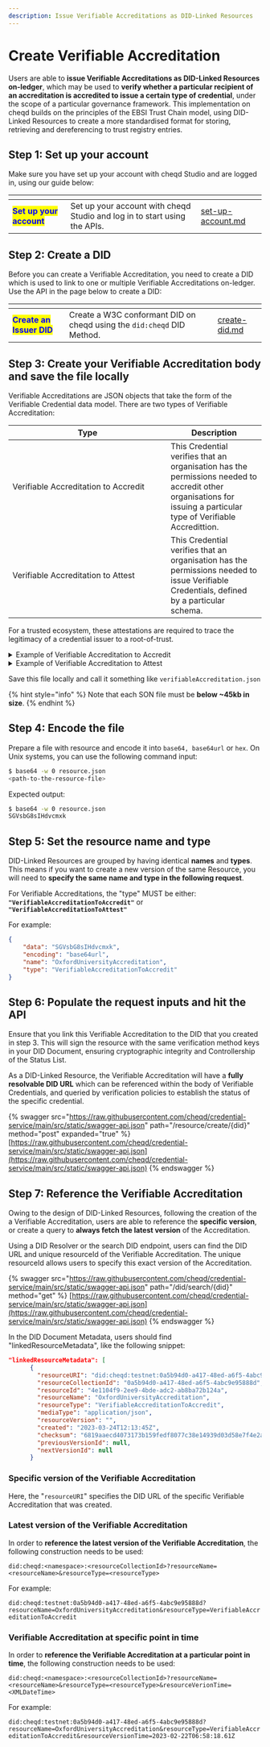 ```yaml
---
description: Issue Verifiable Accreditations as DID-Linked Resources
---
```


# Create Verifiable Accreditation

Users are able to **issue Verifiable Accreditations as DID-Linked Resources on-ledger**, which may be used to **verify whether a particular recipient of an accreditation is accredited to issue a certain type of credential**, under the scope of a particular governance framework. This implementation on cheqd builds on the principles of the EBSI Trust Chain model, using DID-Linked Resources to create a more standardised format for storing, retrieving and dereferencing to trust registry entries.

## Step 1: Set up your account

Make sure you have set up your account with cheqd Studio and are logged in, using our guide below:

<table data-card-size="large" data-view="cards"><thead><tr><th></th><th></th><th data-hidden data-card-target data-type="content-ref"></th></tr></thead><tbody><tr><td><mark style="color:blue;"><strong>Set up your account</strong></mark></td><td>Set up your account with cheqd Studio and log in to start using the APIs.</td><td><a href="../../getting-started/studio/set-up-account.md">set-up-account.md</a></td></tr></tbody></table>

## Step 2: Create a DID

Before you can create a Verifiable Accreditation, you need to create a DID which is used to link to one or multiple Verifiable Accreditations on-ledger. Use the API in the page below to create a DID:

<table data-card-size="large" data-view="cards"><thead><tr><th></th><th></th><th data-hidden data-card-target data-type="content-ref"></th></tr></thead><tbody><tr><td><mark style="color:blue;"><strong>Create an Issuer DID</strong></mark></td><td>Create a W3C conformant DID on cheqd using the <code>did:cheqd</code> DID Method.</td><td><a href="../dids/create-did.md">create-did.md</a></td></tr></tbody></table>

## Step 3: Create your Verifiable Accreditation body and save the file locally

Verifiable Accreditations are JSON objects that take the form of the Verifiable Credential data model. There are two types of Verifiable Accreditation:

<table><thead><tr><th width="299">Type</th><th>Description</th></tr></thead><tbody><tr><td>Verifiable Accreditation to Accredit</td><td>This Credential verifies that an organisation has the permissions needed to accredit other organisations for issuing a particular type of Verifiable Accredittion.</td></tr><tr><td>Verifiable Accreditation to Attest</td><td>This Credential verifies that an organisation has the permissions needed to issue Verifiable Credentials, defined by a particular schema.</td></tr></tbody></table>

For a trusted ecosystem, these attestations are required to trace the legitimacy of a credential issuer to a root-of-trust.&#x20;

<details>

<summary>Example of Verifiable Accreditation to Accredit</summary>

```json
{
  "@context": ["https://www.w3.org/2018/credentials/v1"],
  "id": "urn:uuid:8568b525-a24e-4bc0-9d97-6a8459ec0130",
  "type": [
    "VerifiableCredential",
    "VerifiableAttestation",
    "VerifiableAccreditation",
    "VerifiableAccreditationToAccredit"
  ],
  "issuer": "did:cheqd:testnet:098c4f66-b461-4037-9cf0-c5db75b270c6",
  "issuanceDate": "2021-11-01T00:00:00Z",
  "validFrom": "2021-11-01T00:00:00Z",
  "expirationDate": "2025-06-22T14:11:44Z",
  "issued": "2020-06-22T14:11:44Z",
  "credentialSubject": {
    "id": "did:cheqd:testnet:e21b63d1-a771-4eb9-9452-869cd30fd622",
    "accreditedFor": [
      {
        "schemaId": "did:cheqd:testnet:098c4f66-b461-4037-9cf0-c5db75b270c6/resources/83eb0ed8-37d1-4ba6-9e0b-40d60676d4aa",
        "types": [
          "VerifiableCredential",
          "VerifiableAttestation",
          "DiplomaCredential"
        ]
      }
    ]
  },
  "credentialStatus": {
     "id": "did:cheqd:testnet:098c4f66-b461-4037-9cf0-c5db75b270c6?resourceName=accreditationStatus&resourceType=StatusList2021Revocation",
     "type": "StatusList2021Revocation"
  },
  "termsOfUse": [
    {
      "id": "https://example.com/governance-framework/../..xyz",
      "type": "GovernanceFramework"
    }
  ],
  "credentialSchema": [
    {
      "id": "did:cheqd:testnet:098c4f66-b461-4037-9cf0-c5db75b270c6/resources/83eb0ed8-37d1-4ba6-9e0b-40d60676d4aa",
      "type": "FullJsonSchemaValidator2021"
    }
  ]
}


```

</details>

<details>

<summary>Example of Verifiable Accreditation to Attest</summary>

```json
{
  "@context": ["https://www.w3.org/2018/credentials/v1"],
  "id": "urn:uuid:8568b525-a24e-4bc0-9d97-6a8459ec0130",
  "type": [
    "VerifiableCredential",
    "VerifiableAttestation",
    "VerifiableAccreditation",
    "VerifiableAccreditationToAttest"
  ],
  "issuer": "did:cheqd:testnet:098c4f66-b461-4037-9cf0-c5db75b270c6",
  "issuanceDate": "2021-11-01T00:00:00Z",
  "validFrom": "2021-11-01T00:00:00Z",
  "expirationDate": "2025-06-22T14:11:44Z",
  "issued": "2020-06-22T14:11:44Z",
  "credentialSubject": {
    "id": "did:cheqd:testnet:e21b63d1-a771-4eb9-9452-869cd30fd622",
    "reservedAttributeId": "15b49499-2a36-4c73-9f5b-7409b44ce7a3",
    "accreditedFor": [
      {
        "schemaId": "did:cheqd:testnet:098c4f66-b461-4037-9cf0-c5db75b270c6/resources/da4159f1-ff50-4a7c-b0cb-40d3a1f71003a",
        "types": [
          "VerifiableCredential",
          "VerifiableAttestation",
          "DiplomaCredential"
        ]
    ]
  },
  "credentialStatus": {
     "id": "did:cheqd:testnet:098c4f66-b461-4037-9cf0-c5db75b270c6?resourceName=accreditationStatus&resourceType=StatusList2021Revocation",
     "type": "StatusList2021Revocation"
  },
  "termsOfUse": {
    "type": "AccreditationPolicy",
    "parentAccreditation": "did:cheqd:testnet:098c4f66-b461-4037-9cf0-c5db75b270c6/resources/da4159f1-ff50-4a7c-b0cb-40d3a1f71003a",
    "policyId": "https://example.com/policies/124",
    "rootAuthorisation": "did:cheqd:testnet:098c4f66-b461-4037-9cf0-c5db75b270c6/resources/da4159f1-ff50-4a7c-b0cb-40d3a1f71003a",
    "trustFramework": "Name of the Governance Framework (GF)",
    "lib": "urn:professional-qualifications-directive"
  },
  "credentialSchema": [
    {
      "id": "did:cheqd:testnet:098c4f66-b461-4037-9cf0-c5db75b270c6/resources/da4159f1-ff50-4a7c-b0cb-40d3a1f71003a",
      "type": "FullJsonSchemaValidator2021"
    }
  ]
}


```

</details>

Save this file locally and call it something like `verifiableAccreditation.json`

{% hint style="info" %}
Note that each SON file must be **below \~45kb in size**.
{% endhint %}

## Step 4: Encode the file

Prepare a file with resource and encode it into `base64, base64url` or `hex`. On Unix systems, you can use the following command input:

```bash
$ base64 -w 0 resource.json
<path-to-the-resource-file>
```

Expected output:

```bash
$ base64 -w 0 resource.json
SGVsbG8sIHdvcmxk
```

## Step 5: Set the resource name and type

DID-Linked Resources are grouped by having identical **names** and **types**. This means if you want to create a new version of the same Resource, you will need to **specify the same name and type in the following request**.&#x20;

For Verifiable Accreditations, the "type" MUST be either:  **`"VerifiableAccreditationToAccredit"`** or **`"VerifiableAccreditationToAttest"`**

For example:

```json
{
    "data": "SGVsbG8sIHdvcmxk",
    "encoding": "base64url",
    "name": "OxfordUniversityAccreditation",
    "type": "VerifiableAccreditationToAccredit"
}
```

## Step 6: Populate the request inputs and hit the API

Ensure that you link this Verifiable Accreditation to the DID that you created in step 3. This will sign the resource with the same verification method keys in your DID Document, ensuring cryptographic integrity and Controllership of the Status List.

As a DID-Linked Resource, the Verifiable Accreditation will have a **fully resolvable DID URL** which can be referenced within the body of Verifiable Credentials, and queried by verification policies to establish the status of the specific credential.&#x20;

{% swagger src="https://raw.githubusercontent.com/cheqd/credential-service/main/src/static/swagger-api.json" path="/resource/create/{did}" method="post" expanded="true" %}
[https://raw.githubusercontent.com/cheqd/credential-service/main/src/static/swagger-api.json](https://raw.githubusercontent.com/cheqd/credential-service/main/src/static/swagger-api.json)
{% endswagger %}

## Step 7: Reference the Verifiable Accreditation

Owing to the design of DID-Linked Resources, following the creation of the a Verifiable Accreditation, users are able to reference the **specific version**, or create a query to **always fetch the latest version** of the Accreditation.&#x20;

Using a DID Resolver or the search DID endpoint, users can find the DID URL and unique resourceId of the Verifiable Accreditation. The unique resourceId allows users to specify this exact version of the Accreditation.

{% swagger src="https://raw.githubusercontent.com/cheqd/credential-service/main/src/static/swagger-api.json" path="/did/search/{did}" method="get" %}
[https://raw.githubusercontent.com/cheqd/credential-service/main/src/static/swagger-api.json](https://raw.githubusercontent.com/cheqd/credential-service/main/src/static/swagger-api.json)
{% endswagger %}

In the DID Document Metadata, users should find "linkedResourceMetadata", like the following snippet:

```json
"linkedResourceMetadata": [
      {
        "resourceURI": "did:cheqd:testnet:0a5b94d0-a417-48ed-a6f5-4abc9e95888d/resources/4e1104f9-2ee9-4bde-adc2-ab8ba72b124a",
        "resourceCollectionId": "0a5b94d0-a417-48ed-a6f5-4abc9e95888d",
        "resourceId": "4e1104f9-2ee9-4bde-adc2-ab8ba72b124a",
        "resourceName": "OxfordUniversityAccreditation",
        "resourceType": "VerifiableAccreditationToAccredit",
        "mediaType": "application/json",
        "resourceVersion": "",
        "created": "2023-03-24T12:13:45Z",
        "checksum": "6819aaecd4073173b159fedf8077c38e14939d03d58e7f4e2a0ddfe034eb2ed4",
        "previousVersionId": null,
        "nextVersionId": null
      } 
```

### Specific version of the Verifiable Accreditation

Here, the "`resourceURI`" specifies the DID URL of the specific Verifiable Accreditation that was created.

### Latest version of the Verifiable Accreditation

In order to **reference the latest version of the Verifiable Accreditation**, the following construction needs to be used:

`did:cheqd:<namespace>:<resourceCollectionId>?resourceName=<resourceName>&resourceType=<resourceType>`

For example:

`did:cheqd:testnet:0a5b94d0-a417-48ed-a6f5-4abc9e95888d?resourceName=OxfordUniversityAccreditation&resourceType=VerifiableAccreditationToAccredit`

### Verifiable Accreditation at specific point in time

In order to **reference the Verifiable Accreditation at a particular point in time**, the following construction needs to be used:

`did:cheqd:<namespace>:<resourceCollectionId>?resourceName=<resourceName>&resourceType=<resourceType>&resourceVerionTime=<XMLDateTime>`

For example:

`did:cheqd:testnet:0a5b94d0-a417-48ed-a6f5-4abc9e95888d?resourceName=OxfordUniversityAccreditation&resourceType=VerifiableAccreditationToAccredit&resourceVersionTime=2023-02-22T06:58:18.61Z`
